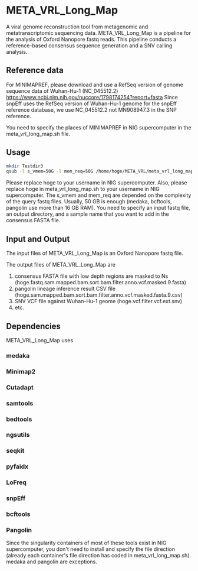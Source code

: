 # META_VRL_Long_Map
A viral genome reconstruction tool from metagenomic and metatranscriptomic sequencing data.
META_VRL_Long_Map is a pipeline for the analysis of Oxford Nanopore fastq reads.
This pipeline conducts a reference-based consensus sequence generation and a SNV calling analysis.

## Reference data
For MINIMAPREF, please download and use a RefSeq version of genome sequence data of Wuhan-Hu-1 (NC_045512.2)
https://www.ncbi.nlm.nih.gov/nuccore/1798174254?report=fasta
Since snpEff uses the RefSeq version of Wuhan-Hu-1 genome for the snpEff reference database, we use NC_045512.2 not MN908947.3 in the SNP reference.

You need to specify the places of MINIMAPREF in NIG supercomputer in the meta_vrl_long_map.sh file.

## Usage
```bash
mkdir Testdir3
qsub -l s_vmem=50G -l mem_req=50G /home/hoge/META_VRL/meta_vrl_long_map.sh /home/hoge/Nanopore_Sample1.fastq /home/hoge/Testdir3 samplename
```
Please replace hoge to your username in NIG supercomputer.
Also, please replace hoge in meta_vrl_long_map.sh to your username in NIG supercomputer.
The s_vmem and mem_req are depended on the complexity of the query fastq files. Usually, 50 GB is enough (medaka, bcftools, pangolin use more than 16 GB RAM).
You need to specify an input fastq file, an output directory, and a sample name that you want to add in the consensus FASTA file.

## Input and Output
The input files of META_VRL_Long_Map is an Oxford Nanopore fastq file.

The output files of META_VRL_Long_Map are 
1. consensus FASTA file with low depth regions are masked to Ns (hoge.fastq.sam.mapped.bam.sort.bam.filter.anno.vcf.masked.9.fasta)
2. pangolin lineage inference result CSV file (hoge.sam.mapped.bam.sort.bam.filter.anno.vcf.masked.fasta.9.csv)
3. SNV VCF file against Wuhan-Hu-1 geome (hoge.vcf.filter.vcf.ext.snv)
4. etc.

## Dependencies
META_VRL_Long_Map uses
### medaka
### Minimap2
### Cutadapt
### samtools
### bedtools
### ngsutils
### seqkit
### pyfaidx
### LoFreq
### snpEff
### bcftools
### Pangolin

Since the singularity containers of most of these tools exist in NIG supercomputer, you don't need to install and specify the file direction (already each container's file direction has coded in meta_vrl_long_map.sh). medaka and pangolin are exceptions.
